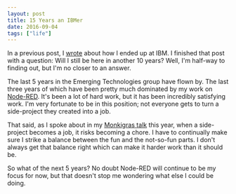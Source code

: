 ```yaml
---
layout: post
title: 15 Years an IBMer
date: 2016-09-04
tags: ["life"]
---
```


In a previous post, I [wrote](/2011/09/03/10-years-an-ibmer/) about how I ended up at IBM. I finished that post with a question: Will I still be here in another 10 years? Well, I'm half-way to finding out, but I'm no closer to an answer.

The last 5 years in the Emerging Technologies group have flown by. The last three years of which have been pretty much dominated by my work on [Node-RED](http://nodered.org). It's been a lot of hard work, but it has been incredibly satisfying work. I'm very fortunate to be in this position; not everyone gets to turn a side-project they created into a job.

That said, as I spoke about in my [Monkigras talk](https://www.youtube.com/watch?v=Bbg1017amZs) this year, when a side-project becomes a job, it risks becoming a chore. I have to continually make sure I strike a balance between the fun and the not-so-fun parts. I don't always get that balance right which can make it harder work than it should be.

So what of the next 5 years? No doubt Node-RED will continue to be my focus for now, but that doesn't stop me wondering what else I could be doing.